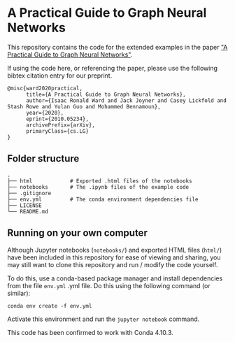 # A Practical Guide to Graph Neural Networks

This repository contains the code for the extended examples in the paper ["A Practical Guide to Graph Neural Networks"](https://arxiv.org/abs/2010.05234).

If using the code here, or referencing the paper, please use the following bibtex citation entry for our preprint. 

```
@misc{ward2020practical,
      title={A Practical Guide to Graph Neural Networks}, 
      author={Isaac Ronald Ward and Jack Joyner and Casey Lickfold and Stash Rowe and Yulan Guo and Mohammed Bennamoun},
      year={2020},
      eprint={2010.05234},
      archivePrefix={arXiv},
      primaryClass={cs.LG}
}
```

## Folder structure

```
.
├── html            # Exported .html files of the notebooks
├── notebooks       # The .ipynb files of the example code
├── .gitignore                     
├── env.yml         # The conda environment dependencies file
├── LICENSE
└── README.md
```

## Running on your own computer

Although Jupyter notebooks (```notebooks/```) and exported HTML files (```html/```) have been included in this repository for ease of viewing and sharing, you may still want to clone this repository and run / modify the code yourself.

To do this, use a conda-based package manager and install dependencies from the file ```env.yml``` .yml file. Do this using the following command (or similar):

```
conda env create -f env.yml
```

Activate this environment and run the ```jupyter notebook``` command.

This code has been confirmed to work with Conda 4.10.3.
